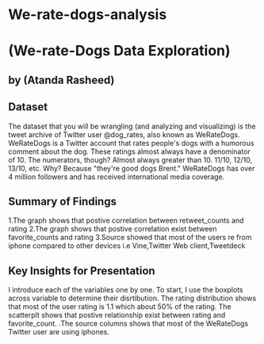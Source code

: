 # We-rate-dogs-analysis
# (We-rate-Dogs Data Exploration)
## by (Atanda Rasheed)


## Dataset

The dataset that you will be wrangling (and analyzing and visualizing) is the tweet archive of Twitter user @dog_rates, 
also known as WeRateDogs. WeRateDogs is a Twitter account that rates people's dogs with a humorous comment about the dog. 
These ratings almost always have a denominator of 10. The numerators, though? 
Almost always greater than 10. 11/10, 12/10, 13/10, etc. Why? Because "they're good dogs Brent." 
WeRateDogs has over 4 million followers and has received international media coverage.

## Summary of Findings

1.The graph shows that postive correlation between retweet_counts and rating
2.The graph shows that postive correlation exist between favorite_counts and rating
3.Source showed that most of the users re from iphone compared to other devices i.e Vine,Twitter Web client,Tweetdeck

## Key Insights for Presentation
I introduce each of the variables one by one. To start, I use the boxplots across variable to determine their disrtibution. 
The rating distribution shows that most of the user rating is 1.1 which about 50% of the rating. 
The scatterplt shows that postive relationship exist between rating and favorite_count.
.The source columns shows that most of the WeRateDogs Twitter user are using iphones.
